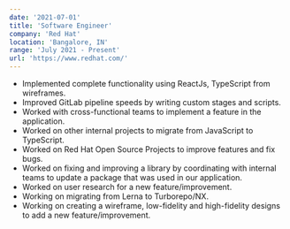 ```yaml
---
date: '2021-07-01'
title: 'Software Engineer'
company: 'Red Hat'
location: 'Bangalore, IN'
range: 'July 2021 - Present'
url: 'https://www.redhat.com/'
---
```


- Implemented complete functionality using ReactJs, TypeScript from wireframes.
- Improved GitLab pipeline speeds by writing custom stages and scripts.
- Worked with cross-functional teams to implement a feature in the application.
- Worked on other internal projects to migrate from JavaScript to TypeScript.
- Worked on Red Hat Open Source Projects to improve features and fix bugs.
- Worked on fixing and improving a library by coordinating with internal teams to update a package that was used in our application.
- Worked on user research for a new feature/improvement.
- Working on migrating from Lerna to Turborepo/NX.
- Working on creating a wireframe, low-fidelity and high-fidelity designs to add a new feature/improvement.
